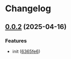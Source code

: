 # Changelog

## [0.0.2](https://github.com/sumup/sumup-py/compare/v0.0.1...v0.0.2) (2025-04-16)


### Features

* init ([6365fe6](https://github.com/sumup/sumup-py/commit/6365fe639a9b59695dd4ab8d4187b8c0ac90afa3))
